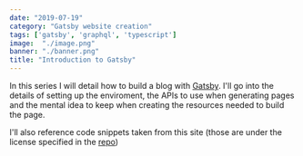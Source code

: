 ```yaml
---
date: "2019-07-19"
category: "Gatsby website creation"
tags: ['gatsby', 'graphql', 'typescript']
image:  "./image.png"
banner: "./banner.png"
title: "Introduction to Gatsby"
---
```


In this series I will detail how to build a blog with
[Gatsby](https://www.gatsbyjs.org/ "Gatsby's official website").
I'll go into the details of setting up the enviroment, the APIs
to use when generating pages and the mental idea to keep when
creating the resources needed to build the page.

I'll also reference code snippets taken from this site (those
are under the license specified in the
[repo](https://github.com/ZenTauro/web-blog))